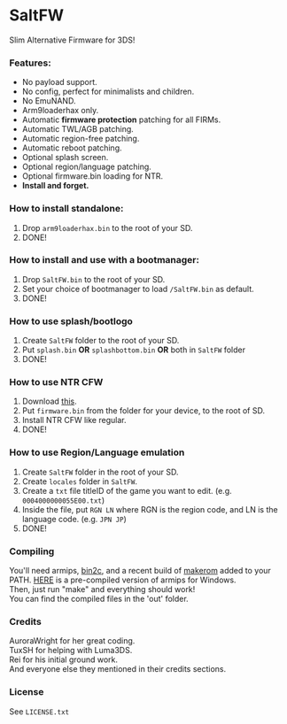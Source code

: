 # SaltFW

Slim Alternative Firmware for 3DS!  
### Features: 
- No payload support.
- No config, perfect for minimalists and children.
- No EmuNAND.
- Arm9loaderhax only.
- Automatic **firmware protection** patching for all FIRMs.
- Automatic TWL/AGB patching.
- Automatic region-free patching.
- Automatic reboot patching.
- Optional splash screen.
- Optional region/language patching.
- Optional firmware.bin loading for NTR.
- **Install and forget.**

### How to install standalone:
1. Drop `arm9loaderhax.bin` to the root of your SD.
2. DONE!

### How to install and use with a bootmanager:
1. Drop `SaltFW.bin` to the root of your SD.
2. Set your choice of bootmanager to load `/SaltFW.bin` as default.
3. DONE!

### How to use splash/bootlogo
1. Create `SaltFW` folder to the root of your SD.
2. Put `splash.bin` **OR** `splashbottom.bin` **OR** both in `SaltFW` folder
3. DONE!

### How to use NTR CFW
1. Download [this](http://www70.zippyshare.com/v/Fbj6n1vB/file.html).
2. Put `firmware.bin` from the folder for your device, to the root of SD.
3. Install NTR CFW like regular.
4. DONE!

### How to use Region/Language emulation
1. Create `SaltFW` folder in the root of your SD.
2. Create `locales` folder in `SaltFW`.
3. Create a `txt` file titleID of the game you want to edit. (e.g. `0004000000055E00.txt`)
4. Inside the file, put `RGN LN` where RGN is the region code, and LN is the language code. (e.g. `JPN JP`)
5. DONE!

### Compiling
You'll need armips, [bin2c](https://sourceforge.net/projects/bin2c/), and a recent build of [makerom](https://github.com/profi200/Project_CTR) added to your PATH. [HERE](http://www91.zippyshare.com/v/ePGpjk9r/file.html) is a pre-compiled version of armips for Windows.  
Then, just run "make" and everything should work!  
You can find the compiled files in the 'out' folder.

### Credits
AuroraWright for her great coding.  
TuxSH for helping with Luma3DS.  
Rei for his initial ground work.  
And everyone else they mentioned in their credits sections.  

### License
See `LICENSE.txt`
